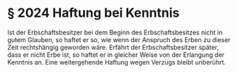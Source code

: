 # § 2024 Haftung bei Kenntnis
Ist der Erbschaftsbesitzer bei dem Beginn des Erbschaftsbesitzes nicht in gutem Glauben, so haftet er so, wie wenn der Anspruch des Erben zu dieser Zeit rechtshängig geworden wäre. Erfährt der Erbschaftsbesitzer später, dass er nicht Erbe ist, so haftet er in gleicher Weise von der Erlangung der Kenntnis an. Eine weitergehende Haftung wegen Verzugs bleibt unberührt.